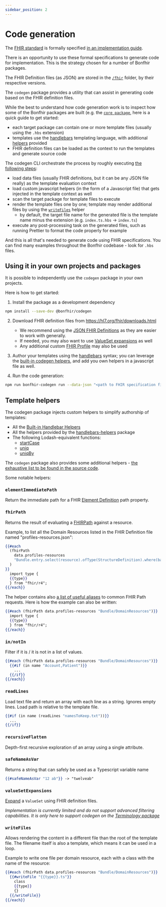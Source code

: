 ```yaml
---
sidebar_position: 2
---
```


# Code generation

The [FHIR standard](https://hl7.org/fhir/index.html) is formally specified [in an implementation guide](https://hl7.org/fhir/downloads.html).

There is an opportunity to use these formal specifications to generate code for implementation.
This is the strategy chosen for a number of Bonfhir packages.

The FHIR Definition files (as JSON) are stored in the [`/fhir`](https://github.com/bonfhir/bonfhir/tree/main/fhir) folder, by their respective versions.

The `codegen` package provides a utility that can assist in generating code based on the FHIR definition files.

While the best to understand how code generation work is to inspect how some of the Bonfhir packages are built (e.g. the [`core package`](https://github.com/bonfhir/bonfhir/tree/main/packages/core), here is a quick guide to get started:

- each target package can contain one or more template files (usually using the `.hbs` extension)
- templates use the [handlebars](https://handlebarsjs.com/) templating language, with additional [helpers](#template-helpers) provided
- FHIR definition files can be loaded as the context to run the templates and generate source code

The codegen CLI orchestrate the process by roughly executing [the following steps](https://github.com/bonfhir/bonfhir/blob/8c927f5469dd570fe55f9cdb86dad230403d204d/packages/codegen/src/commands/run/index.ts#L38):

- load data files (usually FHIR definitions, but it can be any JSON file really) as the template evaluation context
- load custom javascript helpers (in the form of a Javascript file) that gets injected in the template context as well
- scan the target package for template files to execute
- render the template files one by one; template may render additional files by using the [`writeFiles`](#writefiles) helper
  - by default, the target file name for the generated file is the template name minus the extension (e.g. `index.ts.hbs` -> `index.ts`)
- execute any post-processing task on the generated files, such as running Prettier to format the code properly for example

And this is all that's needed to generate code using FHIR specifications. You can find many examples throughout the Bonfhir codebase - look for `.hbs` files.

## Using it in your own projects and packages

It is possible to independently use the `codegen` package in your own projects.

Here is how to get started:

1. Install the package as a development dependency

```bash npm2yarn
npm install --save-dev @bonfhir/codegen
```

2. Download FHIR definition files from https://hl7.org/fhir/downloads.html

   - We recommend using the [JSON FHIR Definitions](https://hl7.org/fhir/definitions.json.zip) as they are easier to work with generally.
   - If needed, you may also want to use [ValueSet expansions](https://hl7.org/fhir/expansions.json) as well
   - Any additional custom [FHIR Profile](https://hl7.org/fhir/profiling.html) may also be used

3. Author your templates using the [handlebars](https://handlebarsjs.com/guide/) syntax; you can leverage the [built-in codegen helpers](#template-helpers), and add you own helpers in a javascript file as well.

4. Run the code generation:

```bash npm2yarn
npm run bonfhir-codegen run --data-json "<path to FHIR specification files>/**/*.json" --templates "<path to your project files>/**/*.hbs" --helpers "./<path to your custom helpers file if any>.js" --post-processing "prettier --write %files%"
```

## Template helpers

The codegen package injects custom helpers to simplify authorship of templates:

- All the [Built-in Handlebar Helpers](https://handlebarsjs.com/guide/builtin-helpers.html)
- All the helpers provided by the [handlebars-helpers](https://github.com/helpers/handlebars-helpers) package
- The following Lodash-equivalent functions:
  - [startCase](https://lodash.com/docs/4.17.15#startCase)
  - [uniq](https://lodash.com/docs/4.17.15#uniq)
  - [uniqBy](https://lodash.com/docs/4.17.15#uniqBy)

The `codegen` package also provides some additional helpers - [the exhaustive list to be found in the source code](https://github.com/bonfhir/bonfhir/tree/main/packages/codegen/src/commands/run/helpers).

Some notable helpers:

### `elementImmediatePath`

Return the immediate path for a FHIR [Element Definition](https://hl7.org/fhir/elementdefinition.html#ElementDefinition) path property.

### `fhirPath`

Returns the result of evaluating a [FHIRPath](http://hl7.org/fhirpath/N1/) against a resource.

Example, to list all the Domain Resources listed in the FHIR Definition file named "profiles-resources.json":

```handlebars
{{#each
  (fhirPath
    data.profiles-resources
    "Bundle.entry.select(resource).ofType(StructureDefinition).where(baseDefinition='http://hl7.org/fhir/StructureDefinition/DomainResource' and abstract=false)"
  )
}}
  import type {
  {{type}}
  } from "fhir/r4";
{{/each}}
```

The helper contains also [a list of useful aliases](https://github.com/bonfhir/bonfhir/blob/main/packages/codegen/src/commands/run/helpers/fhirPath.ts#L3) to common FHIR Path requests.
Here is how the example can also be written:

```handlebars
{{#each (fhirPath data.profiles-resources "Bundle/DomainResources")}}
  import type {
  {{type}}
  } from "fhir/r4";
{{/each}}
```

### `in/notIn`

Filter if it is / it is not in a list of values.

```handlebars
{{#each (fhirPath data.profiles-resources "Bundle/DomainResources")}}
  {{#if (in name "Account,Patient")}}
    ...
  {{/if}}
{{/each}}
```

### `readLines`

Load text file and return an array with each line as a string. Ignores empty lines.
Load path is relative to the template file.

```handlebars
{{#if (in name (readLines "namesToKeep.txt"))}}
  ...
{{/if}}
```

### `recursiveFlatten`

Depth-first recursive exploration of an array using a single attribute.

### `safeNameAsVar`

Returns a string that can safely be used as a Typescript variable name

```handlebars
{{#safeNameAsVar "12 ab"}} -> "twelveab"
```

### `valueSetExpansions`

[Expand](https://hl7.org/fhir/valueset.html#expansion) a `ValueSet` using FHIR definition files.

_Implementation is currently limited and do not support advanced filtering capabilities.
It is only here to support codegen on the [Terminology package](/packages/foundation/terminology)_

### `writeFiles`

Allows rendering the content in a different file than the root of the template file.
The filename itself is also a template, which means it can be used in a loop.

Example to write one file per domain resource, each with a class with the name of the resource:

```handlebars
{{#each (fhirPath data.profiles-resources "Bundle/DomainResources")}}
  {{#writeFile "{{type}}.ts"}}
    class
    {{type}}
    {}
  {{/writeFile}}
{{/each}}
```
